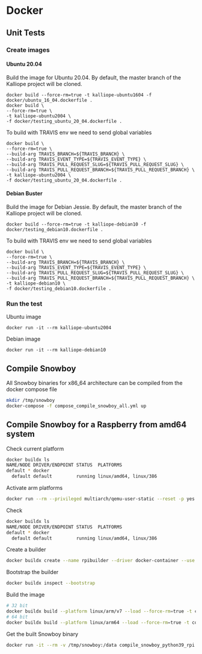# Docker 

## Unit Tests

### Create images

#### Ubuntu 20.04

Build the image for Ubuntu 20.04. By default, the master branch of the Kalliope project will be cloned.
```
docker build --force-rm=true -t kalliope-ubuntu1604 -f docker/ubuntu_16_04.dockerfile .
docker build \
--force-rm=true \
-t kalliope-ubuntu2004 \
-f docker/testing_ubuntu_20_04.dockerfile .
```

To build with TRAVIS env we need to send global variables
```
docker build \
--force-rm=true \
--build-arg TRAVIS_BRANCH=${TRAVIS_BRANCH} \
--build-arg TRAVIS_EVENT_TYPE=${TRAVIS_EVENT_TYPE} \
--build-arg TRAVIS_PULL_REQUEST_SLUG=${TRAVIS_PULL_REQUEST_SLUG} \
--build-arg TRAVIS_PULL_REQUEST_BRANCH=${TRAVIS_PULL_REQUEST_BRANCH} \
-t kalliope-ubuntu2004 \
-f docker/testing_ubuntu_20_04.dockerfile .
```

#### Debian Buster

Build the image for Debian Jessie. By default, the master branch of the Kalliope project will be cloned.
```
docker build --force-rm=true -t kalliope-debian10 -f docker/testing_debian10.dockerfile .
```

To build with TRAVIS env we need to send global variables
```
docker build \
--force-rm=true \
--build-arg TRAVIS_BRANCH=${TRAVIS_BRANCH} \
--build-arg TRAVIS_EVENT_TYPE=${TRAVIS_EVENT_TYPE} \
--build-arg TRAVIS_PULL_REQUEST_SLUG=${TRAVIS_PULL_REQUEST_SLUG} \
--build-arg TRAVIS_PULL_REQUEST_BRANCH=${TRAVIS_PULL_REQUEST_BRANCH} \
-t kalliope-debian10 \
-f docker/testing_debian10.dockerfile .
```

### Run the test

Ubuntu image
```
docker run -it --rm kalliope-ubuntu2004
```

Debian image
```
docker run -it --rm kalliope-debian10
```

## Compile Snowboy

All Snowboy binaries for x86_64 architecture can be compiled from the docker compose file
```bash
mkdir /tmp/snowboy
docker-compose -f compose_compile_snowboy_all.yml up
```

## Compile Snowboy for a Raspberry from amd64 system

Check current platform
```bash
docker buildx ls
NAME/NODE DRIVER/ENDPOINT STATUS  PLATFORMS
default * docker                  
  default default         running linux/amd64, linux/386
```

Activate arm platforms
```bash
docker run --rm --privileged multiarch/qemu-user-static --reset -p yes
```

Check
```bash
docker buildx ls
NAME/NODE DRIVER/ENDPOINT STATUS  PLATFORMS
default * docker                  
  default default         running linux/amd64, linux/386
```

Create a builder
```bash
docker buildx create --name rpibuilder --driver docker-container --use
```

Bootstrap the builder
```bash
docker buildx inspect --bootstrap
```

Build the image
```bash
# 32 bit
docker buildx build --platform linux/arm/v7 --load --force-rm=true -t compile_snowboy_python39_rpi -f compile_snowboy_python39.dockerfile .
# 64 bit
docker buildx build --platform linux/arm64 --load --force-rm=true -t compile_snowboy_python39_rpi -f compile_snowboy_python39.dockerfile .
```

Get the built Snowboy binary
```bash
docker run -it --rm -v /tmp/snowboy:/data compile_snowboy_python39_rpi
```

